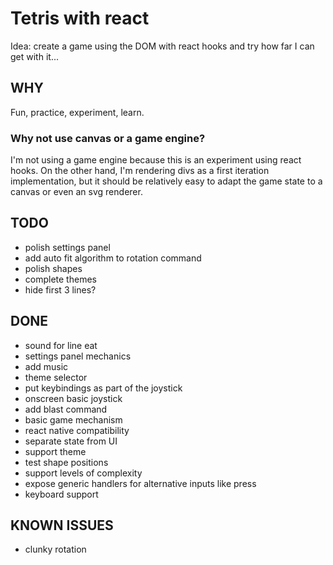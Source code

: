 # Tetris with react

Idea: create a game using the DOM with react hooks and try how far I can get with it...

## WHY

Fun, practice, experiment, learn.

### Why not use canvas or a game engine?

I'm not using a game engine because this is an experiment using react hooks.
On the other hand, I'm rendering divs as a first iteration implementation, but it should be relatively easy to adapt the game state to a canvas or even an svg renderer.

## TODO

- polish settings panel
- add auto fit algorithm to rotation command
- polish shapes
- complete themes
- hide first 3 lines?

## DONE

- sound for line eat
- settings panel mechanics
- add music
- theme selector
- put keybindings as part of the joystick
- onscreen basic joystick
- add blast command
- basic game mechanism
- react native compatibility
- separate state from UI
- support theme
- test shape positions
- support levels of complexity
- expose generic handlers for alternative inputs like press
- keyboard support

## KNOWN ISSUES

- clunky rotation
